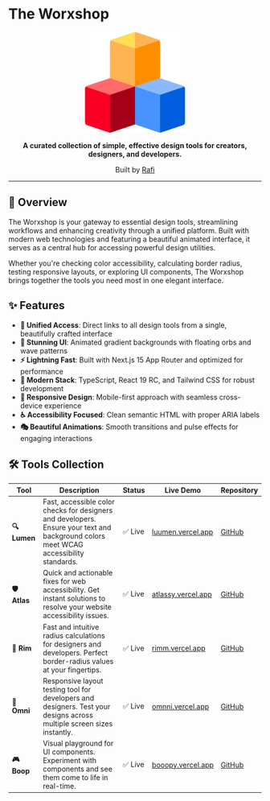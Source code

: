 # The Worxshop

<div align="center">
  <img src="/public/images/logo.png" alt="The Worxshop Logo" width="200" height="200">
  
  **A curated collection of simple, effective design tools for creators, designers, and developers.**
  
  Built by [Rafi](https://x.com/rafiwiranaa)
  
</div>

---

## 🚀 Overview

The Worxshop is your gateway to essential design tools, streamlining workflows and enhancing creativity through a unified platform. Built with modern web technologies and featuring a beautiful animated interface, it serves as a central hub for accessing powerful design utilities.

Whether you're checking color accessibility, calculating border radius, testing responsive layouts, or exploring UI components, The Worxshop brings together the tools you need most in one elegant interface.

## ✨ Features

- **🎯 Unified Access**: Direct links to all design tools from a single, beautifully crafted interface
- **🎨 Stunning UI**: Animated gradient backgrounds with floating orbs and wave patterns
- **⚡ Lightning Fast**: Built with Next.js 15 App Router and optimized for performance
- **🔧 Modern Stack**: TypeScript, React 19 RC, and Tailwind CSS for robust development
- **📱 Responsive Design**: Mobile-first approach with seamless cross-device experience
- **♿ Accessibility Focused**: Clean semantic HTML with proper ARIA labels
- **🎭 Beautiful Animations**: Smooth transitions and pulse effects for engaging interactions

## 🛠️ Tools Collection

| Tool | Description | Status | Live Demo | Repository |
|------|-------------|--------|-----------|------------|
| **🔍 Lumen** | Fast, accessible color checks for designers and developers. Ensure your text and background colors meet WCAG accessibility standards. | ✅ Live | [luumen.vercel.app](https://luumen.vercel.app/) | [GitHub](https://github.com/ahmadrafidev/lumen) |
| **🛡️ Atlas** | Quick and actionable fixes for web accessibility. Get instant solutions to resolve your website accessibility issues. | ✅ Live | [atlassy.vercel.app](https://atlassy.vercel.app/) | [GitHub](https://github.com/ahmadrafidev/atlas) |
| **📐 Rim** | Fast and intuitive radius calculations for designers and developers. Perfect border-radius values at your fingertips. | ✅ Live | [rimm.vercel.app](https://rimm.vercel.app/) | [GitHub](https://github.com/ahmadrafidev/rim) |
| **📱 Omni** | Responsive layout testing tool for developers and designers. Test your designs across multiple screen sizes instantly. | ✅ Live | [omnni.vercel.app](https://omnni.vercel.app/) | [GitHub](https://github.com/ahmadrafidev/omni) |
| **🎮 Boop** | Visual playground for UI components. Experiment with components and see them come to life in real-time. | ✅ Live | [booopy.vercel.app](https://booopy.vercel.app/) | [GitHub](https://github.com/ahmadrafidev/boop) |
